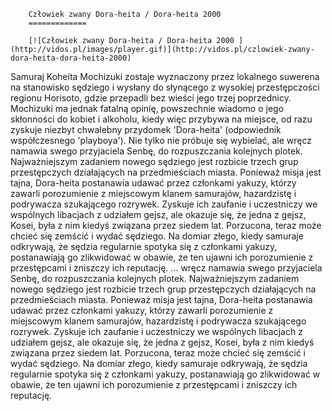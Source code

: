 
        Człowiek zwany Dora-heita / Dora-heita 2000 
        =============
        
        [![Człowiek zwany Dora-heita / Dora-heita 2000 ](http://vidos.pl/images/player.gif)](http://vidos.pl/czlowiek-zwany-dora-heita-dora-heita-2000)
        
        
 Samuraj Koheita Mochizuki zostaje wyznaczony przez lokalnego suwerena na stanowisko sędziego i wysłany do słynącego z wysokiej przestępczości regionu Horisoto, gdzie przepadli bez wieści jego trzej poprzednicy. Mochizuki ma jednak fatalną opinię, powszechnie wiadomo o jego skłonności do kobiet i alkoholu, kiedy więc przybywa na miejsce, od razu zyskuje niezbyt chwalebny przydomek 'Dora-heita' (odpowiednik współczesnego 'playboya'). Nie tylko nie próbuje się wybielać, ale wręcz namawia swego przyjaciela Senbę, do rozpuszczania kolejnych plotek. Najważniejszym zadaniem nowego sędziego jest rozbicie trzech grup przestępczych działających na przedmieściach miasta. Ponieważ misja jest tajna, Dora-heita postanawia udawać przez członkami yakuzy, którzy zawarli porozumienie z miejscowym klanem samurajów, hazardzistę i podrywacza szukającego rozrywek. Zyskuje ich zaufanie i uczestniczy we wspólnych libacjach z udziałem gejsz, ale okazuje się, że jedna z gejsz, Kosei, była z nim kiedyś związana przez siedem lat. Porzucona, teraz może chcieć się zemścić i wydać sędziego. Na domiar złego, kiedy samuraje odkrywają, że sędzia regularnie spotyka się z członkami yakuzy, postanawiają go zlikwidować w obawie, że ten ujawni ich porozumienie z przestępcami i zniszczy ich reputację.  ... wręcz namawia swego przyjaciela Senbę, do rozpuszczania kolejnych plotek. Najważniejszym zadaniem nowego sędziego jest rozbicie trzech grup przestępczych działających na przedmieściach miasta. Ponieważ misja jest tajna, Dora-heita postanawia udawać przez członkami yakuzy, którzy zawarli porozumienie z miejscowym klanem samurajów, hazardzistę i podrywacza szukającego rozrywek. Zyskuje ich zaufanie i uczestniczy we wspólnych libacjach z udziałem gejsz, ale okazuje się, że jedna z gejsz, Kosei, była z nim kiedyś związana przez siedem lat. Porzucona, teraz może chcieć się zemścić i wydać sędziego. Na domiar złego, kiedy samuraje odkrywają, że sędzia regularnie spotyka się z członkami yakuzy, postanawiają go zlikwidować w obawie, że ten ujawni ich porozumienie z przestępcami i zniszczy ich reputację.
    